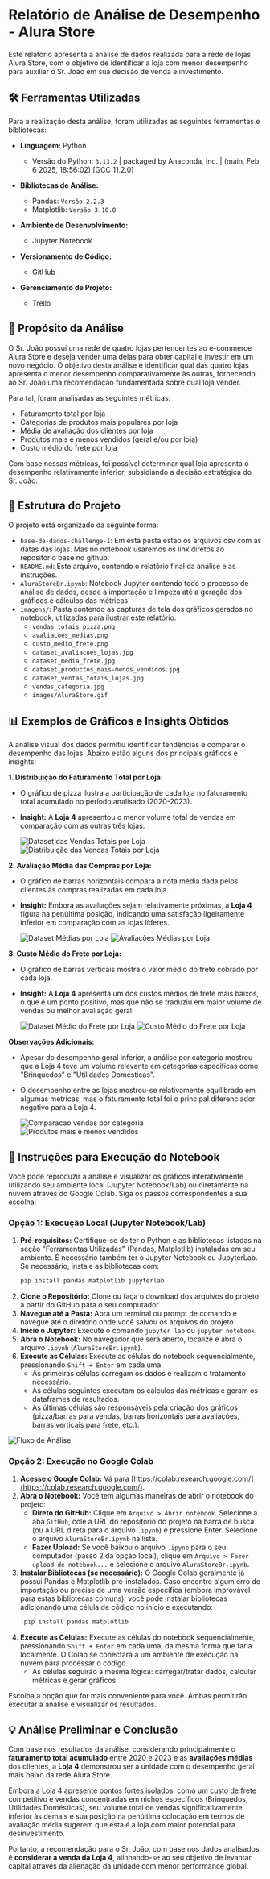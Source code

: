 # Relatório de Análise de Desempenho - Alura Store

Este relatório apresenta a análise de dados realizada para a rede de lojas Alura Store, com o objetivo de identificar a loja com menor desempenho para auxiliar o Sr. João em sua decisão de venda e investimento.

## 🛠️ Ferramentas Utilizadas

Para a realização desta análise, foram utilizadas as seguintes ferramentas e bibliotecas:

*   **Linguagem:** Python
    *  Versão do Python: `3.13.2` | packaged by Anaconda, Inc. | (main, Feb  6 2025, 18:56:02) [GCC 11.2.0]
    
*   **Bibliotecas de Análise:**
    *   Pandas: `Versão 2.2.3`
    *   Matplotlib: `Versão 3.10.0`
*   **Ambiente de Desenvolvimento:**
    *   Jupyter Notebook
*   **Versionamento de Código:**
    *   GitHub
*   **Gerenciamento de Projeto:**
    *   Trello

## 🎯 Propósito da Análise

O Sr. João possui uma rede de quatro lojas pertencentes ao e-commerce Alura Store e deseja vender uma delas para obter capital e investir em um novo negócio. O objetivo desta análise é identificar qual das quatro lojas apresenta o menor desempenho comparativamente às outras, fornecendo ao Sr. João uma recomendação fundamentada sobre qual loja vender.

Para tal, foram analisadas as seguintes métricas:
*   Faturamento total por loja
*   Categorias de produtos mais populares por loja
*   Média de avaliação dos clientes por loja
*   Produtos mais e menos vendidos (geral e/ou por loja)
*   Custo médio do frete por loja

Com base nessas métricas, foi possível determinar qual loja apresenta o desempenho relativamente inferior, subsidiando a decisão estratégica do Sr. João.

## 📂 Estrutura do Projeto

O projeto está organizado da seguinte forma:

*   `base-de-dados-challenge-1`: Em esta pasta estao os arquivos csv com as datas das lojas. Mas no notebook usaremos os link diretos ao repositorio base no github.
*   `README.md`: Este arquivo, contendo o relatório final da análise e as instruções.
*   `AluraStoreBr.ipynb`: Notebook Jupyter contendo todo o processo de análise de dados, desde a importação e limpeza até a geração dos gráficos e cálculos das métricas.
*   `imagens/`: Pasta contendo as capturas de tela dos gráficos gerados no notebook, utilizadas para ilustrar este relatório.
    *   `vendas_totais_pizza.png`
    *   `avaliacoes_medias.png`
    *   `custo_medio_frete.png`
    *   `dataset_avaliacoes_lojas.jpg`
    *   `dataset_media_frete.jpg`
    *   `dataset_productos_mais-menos_vendidos.jpg`
    *   `dataset_ventas_totais_lojas.jpg`
    *   `vendas_categoria.jpg`
    *   `images/AluraStore.gif`

## 📊 Exemplos de Gráficos e Insights Obtidos

A análise visual dos dados permitiu identificar tendências e comparar o desempenho das lojas. Abaixo estão alguns dos principais gráficos e insights:

**1. Distribuição do Faturamento Total por Loja:**
*   O gráfico de pizza ilustra a participação de cada loja no faturamento total acumulado no período analisado (2020-2023).
*   **Insight:** A **Loja 4** apresentou o menor volume total de vendas em comparação com as outras três lojas.

    ![Dataset das Vendas Totais por Loja](images/dataset_ventas_totais_lojas.jpg)
    ![Distribuição das Vendas Totais por Loja](images/vendas_totais_pizza.jpg)


**2. Avaliação Média das Compras por Loja:**
*   O gráfico de barras horizontais compara a nota média dada pelos clientes às compras realizadas em cada loja.
*   **Insight:** Embora as avaliações sejam relativamente próximas, a **Loja 4** figura na penúltima posição, indicando uma satisfação ligeiramente inferior em comparação com as lojas líderes.

    ![Dataset Médias por Loja](images/dataset_avaliacoes_lojas.jpg)
    ![Avaliações Médias por Loja](images/media_avaliacoes_lojas.jpg)

**3. Custo Médio do Frete por Loja:**
*   O gráfico de barras verticais mostra o valor médio do frete cobrado por cada loja.
*   **Insight:** A **Loja 4** apresenta um dos custos médios de frete mais baixos, o que é um ponto positivo, mas que não se traduziu em maior volume de vendas ou melhor avaliação geral.

    ![Dataset Médio do Frete por Loja](images/dataset_media_frete.jpg)
    ![Custo Médio do Frete por Loja](images/custo_medio_frete.jpg)

**Observações Adicionais:**
*   Apesar do desempenho geral inferior, a análise por categoria mostrou que a Loja 4 teve um volume relevante em categorias específicas como "Brinquedos" e "Utilidades Domésticas".
*   O desempenho entre as lojas mostrou-se relativamente equilibrado em algumas métricas, mas o faturamento total foi o principal diferenciador negativo para a Loja 4.

    ![Comparacao vendas por categoria](images/vendas_categoria.jpg)
    ![Produtos mais e menos vendidos](images/dataset_productos_mais-menos_vendidos.jpg)

## 🚀 Instruções para Execução do Notebook

Você pode reproduzir a análise e visualizar os gráficos interativamente utilizando seu ambiente local (Jupyter Notebook/Lab) ou diretamente na nuvem através do Google Colab. Siga os passos correspondentes à sua escolha:

### Opção 1: Execução Local (Jupyter Notebook/Lab)

1.  **Pré-requisitos:** Certifique-se de ter o Python e as bibliotecas listadas na seção "Ferramentas Utilizadas" (Pandas, Matplotlib) instaladas em seu ambiente. É necessário também ter o Jupyter Notebook ou JupyterLab. Se necessário, instale as bibliotecas com:
    ```bash
    pip install pandas matplotlib jupyterlab
    ```
2.  **Clone o Repositório:** Clone ou faça o download dos arquivos do projeto a partir do GitHub para o seu computador.
3.  **Navegue até a Pasta:** Abra um terminal ou prompt de comando e navegue até o diretório onde você salvou os arquivos do projeto.
4.  **Inicie o Jupyter:** Execute o comando `jupyter lab` ou `jupyter notebook`.
5.  **Abra o Notebook:** No navegador que será aberto, localize e abra o arquivo `.ipynb` (`AluraStoreBr.ipynb`).
6.  **Execute as Células:** Execute as células do notebook sequencialmente, pressionando `Shift + Enter` em cada uma.
    *   As primeiras células carregam os dados e realizam o tratamento necessário.
    *   As células seguintes executam os cálculos das métricas e geram os dataframes de resultados.
    *   As últimas células são responsáveis pela criação dos gráficos (pizza/barras para vendas, barras horizontais para avaliações, barras verticais para frete, etc.).

   ![Fluxo de Análise](images/AluraStore.gif)

### Opção 2: Execução no Google Colab

1.  **Acesse o Google Colab:** Vá para [https://colab.research.google.com/](https://colab.research.google.com/).
2.  **Abra o Notebook:** Você tem algumas maneiras de abrir o notebook do projeto:
    *   **Direto do GitHub:** Clique em `Arquivo > Abrir notebook`. Selecione a aba `GitHub`, cole a URL do repositório do projeto na barra de busca (ou a URL direta para o arquivo `.ipynb`) e pressione Enter. Selecione o arquivo `AluraStoreBr.ipynb` na lista.
    *   **Fazer Upload:** Se você baixou o arquivo `.ipynb` para o seu computador (passo 2 da opção local), clique em `Arquivo > Fazer upload de notebook...` e selecione o arquivo `AluraStoreBr.ipynb`.
3.  **Instalar Bibliotecas (se necessário):** O Google Colab geralmente já possui Pandas e Matplotlib pré-instalados. Caso encontre algum erro de importação ou precise de uma versão específica (embora improvável para estas bibliotecas comuns), você pode instalar bibliotecas adicionando uma célula de código no início e executando:
    ```python
    !pip install pandas matplotlib
    ```
4.  **Execute as Células:** Execute as células do notebook sequencialmente, pressionando `Shift + Enter` em cada uma, da mesma forma que faria localmente. O Colab se conectará a um ambiente de execução na nuvem para processar o código.
    *   As células seguirão a mesma lógica: carregar/tratar dados, calcular métricas e gerar gráficos.

Escolha a opção que for mais conveniente para você. Ambas permitirão executar a análise e visualizar os resultados.

## 💡 Análise Preliminar e Conclusão

Com base nos resultados da análise, considerando principalmente o **faturamento total acumulado** entre 2020 e 2023 e as **avaliações médias** dos clientes, a **Loja 4** demonstrou ser a unidade com o desempenho geral mais baixo da rede Alura Store.

Embora a Loja 4 apresente pontos fortes isolados, como um custo de frete competitivo e vendas concentradas em nichos específicos (Brinquedos, Utilidades Domésticas), seu volume total de vendas significativamente inferior às demais e sua posição na penúltima colocação em termos de avaliação média sugerem que esta é a loja com maior potencial para desinvestimento.

Portanto, a recomendação para o Sr. João, com base nos dados analisados, é **considerar a venda da Loja 4**, alinhando-se ao seu objetivo de levantar capital através da alienação da unidade com menor performance global.
